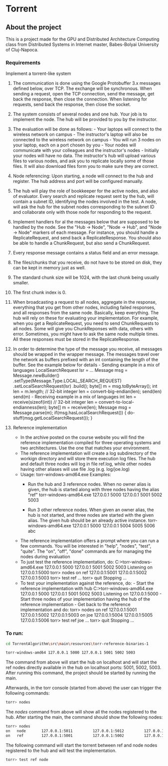 # Torrent

## About the project
This is a project made for the GPU and Distributed Architecture Computing class from Distributed Systems in Internet 
master, Babes-Bolyai University of Cluj-Napoca.

### Requirements
Implement a torrent-like system

1. The communication is done using the Google Protobuffer 3.x messages defined below, over TCP. The exchange will be
   synchronous. When sending a request, open the TCP connection, send the message, get back the response, then close
   the connection. When listening for requests, send back the response, then close the socket.

2. The system consists of several nodes and one hub. Your job is to implement the node. The hub will be provided
   to you by the instructor.
   
3. The evaluation will be done as follows:
       - Your laptops will connect to the wireless network on campus
       - The instructor's laptop will also be connected to the wireless network on campus
       - You will run 3 nodes on your laptop, each on a port chosen by you
       - Your nodes will communicate with your colleagues and the instructor's nodes
       - Initially your nodes will have no data. The instructor's hub will upload various files to various nodes,
         and ask you to replicate locally some of those files. It will also download files form you to make sure they
         are correct.

4. Node referencing: Upon starting, a node will connect to the hub and register. The hub address and port will be
   configured manually.

5. The hub will play the role of bookkeeper for the active nodes, and also of evaluator. Every search and replicate
   request sent by the hub, will contain a subnet ID, identifying the nodes involved in the test. A node, will ask the
   hub for the subnet nodes corresponding to the subnet ID and collaborate only with those node for responding to the
   request.

6. Implement handlers for al the messages below that are supposed to be handled by the node. See the "Hub -> Node",
   "Node -> Hub", and "Node -> Node" markers of each message. For instance, you should handle a ReplicateRequest,
   and send back a ReplicateResponse. You should also be able to handle a ChunkRequest, but also send a ChunkRequest.

7. Every response message contains a status field and an error message.

8. The files/chunks that you receive, do not have to be stored on disk, they can be kept in memory just as well.

9. The standard chunk size will be 1024, with the last chunk being usually smaller.

10. The first chunk index is 0.

11. When broadcasting a request to all nodes, aggregate in the response, everything that you get from other nodes,
    including failed responses, and all responses from the same node. Basically, keep everything. The hub will
    rely on these for evaluating your implementation. For example, when you get a ReplicateRequest, you need to send
    ChunkRequests to all nodes. Some will give you ChunkReponses with data, others with error. Sometimes, you might
    have to ask the same node multiple times. All these responses must be stored in the ReplicateResponse.

12. In order to determine the type of the message you receive, all messages should be wrapped in the wrapper message.
    The messages travel over the network as buffers prefixed with an int containing the length of the buffer. See the
    example below for details
        - Sending example in a mix of languages
            LocalSearchRequest lsr = ...
            Message msg = Message.newBuilder()
                                 .setType(Message.Type.LOCAL_SEARCH_REQUEST)
                                 .setLocalSearchRequest(lsr)
                                 .build();
            byte[] m = msg.toByteArray();
            int len = m.length; // 32-bit integer
            len = convert-big-endian(len);
            send(len)
            send(m)
        - Receiving example in a mix of languages
            int len = receive(sizeof(int)) // 32-bit integer
            len = convert-to-local-endianness(len);
            byte[] m = receive(len);
            Message msg = Message.parse(m);
            if(msg.hasLocalSearchRequest()) {
                do-stuff(msg.getLocalSearchRequest());
            }
13. Reference implementation
    - In the archive posted on the course website you will find the reference implementation compiled for three
      operating systems and two architectures. Use the one that matches your environment.
    - The reference implementation will create a log subdirectory of the workign directory and will store there
      execution log files. The hub and default three nodes will log in file ref.log, while other nodes having other
      aliases will use file <alias>.log (e.g. log/joe.log)
    - Usage: torr-windows-amd64.exe <hub-ip> <hub-port> <nodes-ip> <node-1-port> <node-2-port> <node-3-port> <optional-owner-alias>
        Examples:
        - Run the hub and 3 reference nodes. When no owner alias is given, the hub is started along with three nodes
          having the alias "ref"
             torr-windows-amd64.exe 127.0.0.1 5000 127.0.0.1 5001 5002 5003

        - Run 3 other reference nodes. When given an owner alias, the hub is not started, and three nodes are started
          with the given alias. The given hub should be an already active instance.
             torr-windows-amd64.exe 127.0.0.1 5000 127.0.0.1 5004 5005 5006 abc
    - The reference implementation offers a prompt where you can run a few commands. You will be interested in "help",
      "nodes", "test", "quite". The "on", "off", "done" commands are for managing the nodes during evaluation
    - To just test the reference implementation, do:
          C:>torr-windows-amd64.exe 127.0.0.1 5000 127.0.0.1 5001 5002 5003
          Listening on 127.0.0.1:5000
          torr> nodes
          on   ref        127.0.0.1:5001         127.0.0.1:5002         127.0.0.1:5003
          torr> test ref
          ...
          torr> quit
          Stopping ...
    - To test your implementation against the reference, do:
          - Start the reference implementation with hub
              C:>torr-windows-amd64.exe 127.0.0.1 5000 127.0.0.1 5001 5002 5003
              Listening on 127.0.0.1:5000
          - Start three nodes of your implementation having the hub of the reference implementation
          - Get back to the reference implementation and do:
              torr> nodes
              on   ref        127.0.0.1:5001         127.0.0.1:5002         127.0.0.1:5003
              on   joe        127.0.0.1:5004         127.0.0.1:5005         127.0.0.1:5006
              torr> test ref joe
              ...
              torr> quit
              Stopping ...
              
              
### To run:
```bash 
cd TorrentAlgorithm\src\main\resources\torr-reference-binaries-1

torr-windows-amd64 127.0.0.1 5000 127.0.0.1 5001 5002 5003
```
The command from above will start the hub on localhost and will start the ref nodes directly available in the 
hub on localhsot ports: 5001, 5002, 5003. After running this command, the project should be started by 
running the main.

Afterwards, in the torr console (started from above) the user can trigger the following commands:
```bash 
torr> nodes
```
The *nodes* command from above will show all the nodes registered to the hub.
After starting the main, the command should show the following nodes:
```bash
torr> nodes
on   node       127.0.0.1:5011         127.0.0.1:5012         127.0.0.1:5013
on   ref        127.0.0.1:5001         127.0.0.1:5002         127.0.0.1:5003
```
The following command will start the torrent between ref and node nodes registered to the hub and 
will test the implementation.
```bash 
torr> test ref node
```

